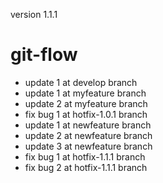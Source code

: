 version 1.1.1
# git-flow
- update 1 at develop branch
- update 1 at myfeature branch
- update 2 at myfeature branch
- fix bug 1 at hotfix-1.0.1 branch
- update 1 at newfeature branch
- update 2 at newfeature branch
- update 3 at newfeature branch
- fix bug 1 at hotfix-1.1.1 branch
- fix bug 2 at hotfix-1.1.1 branch